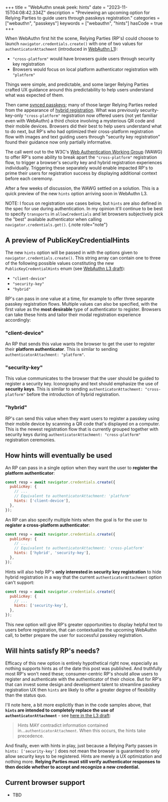 +++
title = "WebAuthn sneak peek: hints"
date = "2023-11-15T04:08:42.334Z"
description = "Previewing an upcoming option for Relying Parties to guide users through passkeys registration."
categories = ["webauthn", "passkeys"]
keywords = ["webauthn", "hints"]
hasCode = true
+++

When WebAuthn first hit the scene, Relying Parties (RP's) could choose to launch `navigator.credentials.create()` with one of two values for `authenticatorAttachment` (introduced in [WebAuthn L1](https://www.w3.org/TR/2019/REC-webauthn-1-20190304/#dom-authenticatorselectioncriteria-authenticatorattachment)):

- `"cross-platform"` would have browsers guide users through security key registration
- Browsers would focus on local platform authenticator registration with `"platform"`

Things were simple, and predictable, and some larger Relying Parties crafted UX guidance around this predictability to help users understand what was expected of them.

Then came [synced passkeys](https://passkeys.dev/docs/reference/terms/#synced-passkey); many of those larger Relying Parties reeled from the appearance of [hybrid registration](https://passkeys.dev/docs/reference/terms/#cross-device-authentication-cda). What was previously security-key-only `"cross-platform"` registration now offered users (not yet familiar even with WebAuthn) a third choice involving a mysterious QR code and their mobile devices. Browsers did their best to help users understand what to do next, but RP's who had optimized their cross-platform registration flow with images and text guiding users through "security key registration" found their guidance now only partially informative.

The call went out to the W3C's [Web Authentication Working Group](https://www.w3.org/groups/wg/webauthn/) (WAWG) to offer RP's some ability to break apart the `"cross-platform"` registration flow, to trigger a browser's security key and hybrid registration experiences individually. Triggering these separately would enable impacted RP's to prime their users for registration success by displaying additional context before each ceremony.

After a few weeks of discussion, the WAWG settled on a solution. This is a quick preview of the new `hints` option arriving soon in WebAuthn L3.

NOTE: I focus on registration use cases below, but `hints` are also defined in the spec for use during authentication. In my opinion it'll continue to be best to specify `transports` in `allowCredentials` and let browsers subjectively pick the "best" available authenticator when calling `navigator.credentials.get()`.
{.note role="note"}

## A preview of PublicKeyCredentialHints

The new `hints` option will be passed in with the options given to `navigator.credentials.create()`. This string array can contain one to three of the following possible values constituting the new `PublicKeyCredentialHints` enum (see [WebAuthn L3 draft](https://w3c.github.io/webauthn/#enum-hints)):

- `"client-device"`
- `"security-key"`
- `"hybrid"`

RP's can pass in one value at a time, for example to offer three separate passkey registration flows. Multiple values can also be specified, with the first value as the **most desirable** type of authenticator to register. Browsers can take these hints and tailor their modal registration experience accordingly:

### "client-device"

An RP that sends this value wants the browser to get the user to register their **platform authenticator**. This is similar to sending `authenticatorAttachment: "platform"`.

### "security-key"

This value communicates to the browser that the user should be guided to register a security key. Iconography and text should emphasize the use of **security keys**. This is similar to sending `authenticatorAttachment: "cross-platform"` before the introduction of hybrid registration.

### "hybrid"

RP's can send this value when they want users to register a passkey using their mobile device by scanning a QR code that's displayed on a computer. This is the newest registration flow that is currently grouped together with security keys during `authenticatorAttachment: "cross-platform"` registration ceremonies.

## How hints will eventually be used

An RP can pass in a single option when they want the user to **register the platform authenticator**:

```js
const resp = await navigator.credentials.create({
  publicKey: {
    // ...
    // Equivalent to authenticatorAttachment: 'platform'
    hints: ['client-device'],
  },
});
```

An RP can also specify multiple hints when the goal is for the user to **register a cross-platform authenticator**:

```js
const resp = await navigator.credentials.create({
  publicKey: {
    // ...
    // Equivalent to authenticatorAttachment: 'cross-platform'
    hints: ['hybrid', 'security-key'],
  },
});
```

Hints will also help RP's **only interested in security key registration** to hide hybrid registration in a way that the current `authenticatorAttachment` option can't support:

```js
const resp = await navigator.credentials.create({
  publicKey: {
    // ...
    hints: ['security-key'],
  },
});
```

This new option will give RP's greater opportunities to display helpful text to users before registration, that can contextualize the upcoming WebAuthn call, to better prepare the user for successful passkey registration.

## Will hints satisfy RP's needs?

Efficacy of this new option is entirely hypothetical right now, especially as nothing supports hints as of the date this post was published. And truthfully most RP's won't need these; consumer-centric RP's should allow users to register and authenticate with the authenticator of their choice. But for RP's that can invest some design and development talent to streamline passkey registration UX then `hints` are likely to offer a greater degree of flexibility than the status quo.

I'll note here, a bit more explicitly than in the code samples above, that **`hints` are intended to completely replace the use of `authenticatorAttachment`** - see [here in the L3 draft](https://w3c.github.io/webauthn/#enum-hints):

> Hints MAY contradict information contained in...`authenticatorAttachment`. When this occurs, the hints take precedence.

And finally, even with hints in play, just because a Relying Party passes in `hints: ['security-key']` does not mean the browser is guaranteed to only allow security keys to be registered. Hints are merely a UX optimization and nothing more. **Relying Parties must still verify authenticator responses to then decide whether to accept and recognize a new credential.**

## Current browser support

- TBD

